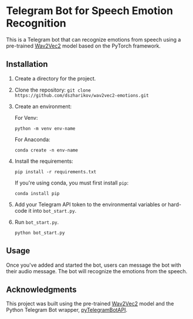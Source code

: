 # Telegram Bot for Speech Emotion Recognition

This is a Telegram bot that can recognize emotions from speech using a pre-trained [Wav2Vec2](https://huggingface.co/Aniemore/wav2vec2-xlsr-53-russian-emotion-recognition) model based on the PyTorch framework. 

## Installation

1. Create a directory for the project.
2. Clone the repository: `git clone https://github.com/dszharikov/wav2vec2-emotions.git`
3. Create an environment: 

   For Venv:
   ```
   python -m venv env-name
   ```

   For Anaconda:
   ```
   conda create -n env-name
   ```
4. Install the requirements:

   ```
   pip install -r requirements.txt
   ```
   
   If you're using conda, you must first install `pip`: 
   
   ```
   conda install pip
   ```
   
5. Add your Telegram API token to the environmental variables or hard-code it into `bot_start.py`. 
6. Run `bot_start.py`.

   ```
   python bot_start.py
   ```

## Usage

Once you've added and started the bot, users can message the bot with their audio message. The bot will recognize the emotions from the speech.

## Acknowledgments

This project was built using the pre-trained [Wav2Vec2](https://huggingface.co/Aniemore/wav2vec2-xlsr-53-russian-emotion-recognition) model and the Python Telegram Bot wrapper, [pyTelegramBotAPI](https://github.com/eternnoir/pyTelegramBotAPI). 
